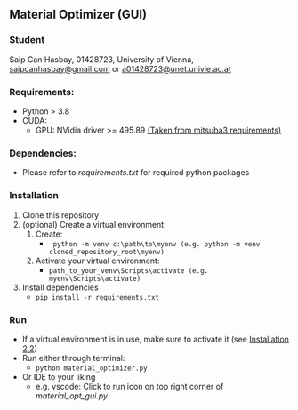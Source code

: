## Material Optimizer (GUI)
### Student
Saip Can Hasbay, 01428723, University of Vienna, [saipcanhasbay@gmail.com](saipcanhasbay@gmail.com) or [a01428723@unet.univie.ac.at](a01428723@unet.univie.ac.at)

### Requirements:
- Python > 3.8
- CUDA:
    - GPU: NVidia driver >= 495.89 [(Taken from mitsuba3 requirements)](https://mitsuba.readthedocs.io/en/stable/#requirements)

### Dependencies:
- Please refer to *requirements.txt* for required python packages

### Installation
1. Clone this repository
2. (optional) Create a virtual environment:
    1. Create:
        - ``` python -m venv c:\path\to\myenv (e.g. python -m venv cloned_repository_root\myenv)```
    2. Activate your virtual environment:
        - ``` path_to_your_venv\Scripts\activate (e.g. myenv\Scripts\activate) ```
3. Install dependencies
    - ``` pip install -r requirements.txt ```

### Run
- If a virtual environment is in use, make sure to activate it (see [Installation 2.2](#installation))
- Run either through terminal:
    - ``` python material_optimizer.py ```
- Or IDE to your liking
    - e.g. vscode: Click to run icon on top right corner of *material_opt_gui.py*